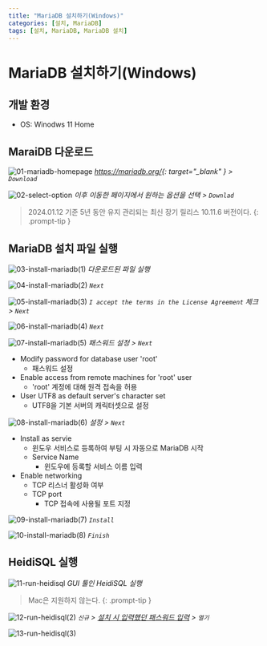 ```yaml
---
title: "MariaDB 설치하기(Windows)"
categories: [설치, MariaDB]
tags: [설치, MariaDB, MariaDB 설치]
---
```


# MariaDB 설치하기(Windows)

## 개발 환경
- OS: Winodws 11 Home

## MaraiDB 다운로드

![01-mariadb-homepage](/assets/img/posts/install/db/mariadb/01-mariadb-homepage.png)
*<https://mariadb.org/>{: target="_blank" } > `Download`*

![02-select-option](/assets/img/posts/install/db/mariadb/02-select-option.png)
*이후 이동한 페이지에서 원하는 옵션을 선택 > `Downlad`*

> 2024.01.12 기준 5년 동안 유지 관리되는 최신 장기 릴리스 10.11.6 버전이다.
{: .prompt-tip }

## MariaDB 설치 파일 실행

![03-install-mariadb(1)](/assets/img/posts/install/db/mariadb/03-install-mariadb(1).png)
*다운로드된 파일 실행*

![04-install-mariadb(2)](/assets/img/posts/install/db/mariadb/04-install-mariadb(2).png)
*`Next`*

![05-install-mariadb(3)](/assets/img/posts/install/db/mariadb/05-install-mariadb(3).png)
*`I accept the terms in the License Agreement` 체크 > `Next`*

![06-install-mariadb(4)](/assets/img/posts/install/db/mariadb/06-install-mariadb(4).png)
*`Next`*

<a id="anchor1"></a>

![07-install-mariadb(5)](/assets/img/posts/install/db/mariadb/07-install-mariadb(5).png)
*패스워드 설정 > `Next`*

- Modify password for database user 'root'
	+ 패스워드 설정
- Enable access from remote machines for 'root' user
	+ 'root' 계정에 대해 원격 접속을 허용
- User UTF8 as default server's character set
	+ UTF8을 기본 서버의 캐릭터셋으로 설정

![08-install-mariadb(6)](/assets/img/posts/install/db/mariadb/08-install-mariadb(6).png)
*설정 > `Next`*

- Install as servie
	+ 윈도우 서비스로 등록하여 부팅 시 자동으로 MariaDB 시작
	+ Service Name
		* 윈도우에 등록할 서비스 이름 입력
- Enable networking
	+ TCP 리스너 활성화 여부
	+ TCP port
		* TCP 접속에 사용될 포트 지정

![09-install-mariadb(7)](/assets/img/posts/install/db/mariadb/09-install-mariadb(7).png)
*`Install`*

![10-install-mariadb(8)](/assets/img/posts/install/db/mariadb/10-install-mariadb(8).png)
*`Finish`*

## HeidiSQL 실행

![11-run-heidisql](/assets/img/posts/install/db/mariadb/11-run-heidisql(1).png)
*GUI 툴인 HeidiSQL 실행*

> Mac은 지원하지 않는다.
{: .prompt-tip }

![12-run-heidisql(2)](/assets/img/posts/install/db/mariadb/12-run-heidisql(2).png)
*`신규` > [설치 시 입력했던 패스워드 입력](#anchor1) > `열기`*

![13-run-heidisql(3)](/assets/img/posts/install/db/mariadb/13-run-heidisql(3).png)